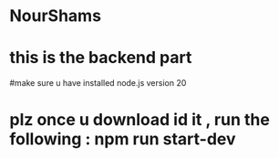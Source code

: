 # NourShams
# this is the backend part
#make sure u have installed node.js version 20
# plz once u download id it , run the following : npm run start-dev
